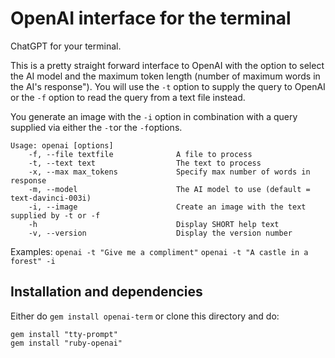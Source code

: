 # OpenAI interface for the terminal

ChatGPT for your terminal.

This is a pretty straight forward interface to OpenAI with the option to
select the AI model and the maximum token length (number of maximum words in
the AI's response"). You will use the `-t` option to supply the query to
OpenAI or the `-f` option to read the query from a text file instead.

You generate an image with the `-i` option in combination with a query
supplied via either the `-t`or the `-f`options.

```
Usage: openai [options]
    -f, --file textfile              A file to process
    -t, --text text                  The text to process
    -x, --max max_tokens             Specify max number of words in response
    -m, --model                      The AI model to use (default = text-davinci-003i)
    -i, --image                      Create an image with the text supplied by -t or -f
    -h                               Display SHORT help text
    -v, --version                    Display the version number
```

Examples: 
`openai -t "Give me a compliment"`
`openai -t "A castle in a forest" -i`

## Installation and dependencies

Either do `gem install openai-term` or clone this directory and do:

```
gem install "tty-prompt"
gem install "ruby-openai"
```

